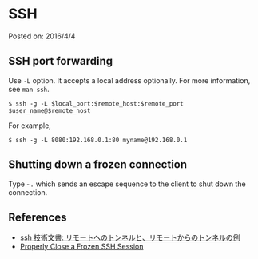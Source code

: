 # SSH

Posted on: 2016/4/4


## SSH port forwarding

Use `-L` option. It accepts a local address optionally.
For more information, see `man ssh`.

```
$ ssh -g -L $local_port:$remote_host:$remote_port $user_name@$remote_host
```

For example,

```
$ ssh -g -L 8080:192.168.0.1:80 myname@192.168.0.1
```


## Shutting down a frozen connection

Type `~.` which sends an escape sequence to the client
to shut down the connection.


## References

- [ssh 技術文書: リモートへのトンネルと、リモートからのトンネルの例](http://www.xdip.com/?id=ssh-tunnel)
- [Properly Close a Frozen SSH Session](http://blog.infertux.com/2012/12/20/properly-close-a-frozen-ssh-session/)
